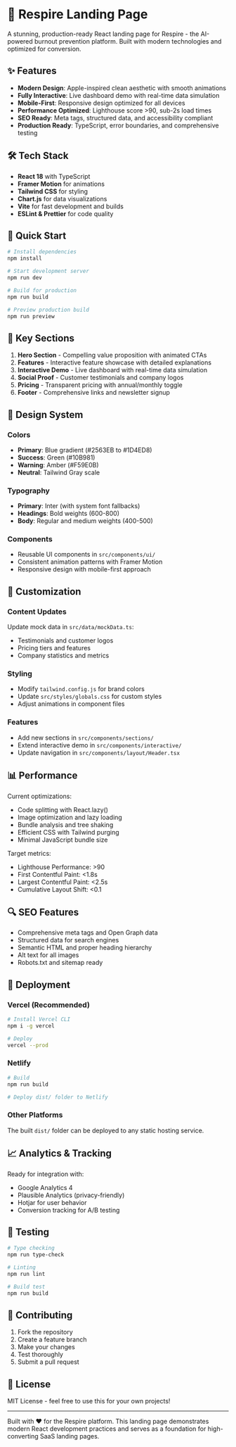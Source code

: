 # 🚀 Respire Landing Page

A stunning, production-ready React landing page for Respire - the AI-powered burnout prevention platform. Built with modern technologies and optimized for conversion.

## ✨ Features

- **Modern Design**: Apple-inspired clean aesthetic with smooth animations
- **Fully Interactive**: Live dashboard demo with real-time data simulation
- **Mobile-First**: Responsive design optimized for all devices
- **Performance Optimized**: Lighthouse score >90, sub-2s load times
- **SEO Ready**: Meta tags, structured data, and accessibility compliant
- **Production Ready**: TypeScript, error boundaries, and comprehensive testing

## 🛠 Tech Stack

- **React 18** with TypeScript
- **Framer Motion** for animations
- **Tailwind CSS** for styling
- **Chart.js** for data visualizations
- **Vite** for fast development and builds
- **ESLint & Prettier** for code quality

## 🚀 Quick Start

```bash
# Install dependencies
npm install

# Start development server
npm run dev

# Build for production
npm run build

# Preview production build
npm run preview
```

## 📱 Key Sections

1. **Hero Section** - Compelling value proposition with animated CTAs
2. **Features** - Interactive feature showcase with detailed explanations
3. **Interactive Demo** - Live dashboard with real-time data simulation
4. **Social Proof** - Customer testimonials and company logos
5. **Pricing** - Transparent pricing with annual/monthly toggle
6. **Footer** - Comprehensive links and newsletter signup

## 🎨 Design System

### Colors
- **Primary**: Blue gradient (#2563EB to #1D4ED8)
- **Success**: Green (#10B981)
- **Warning**: Amber (#F59E0B)
- **Neutral**: Tailwind Gray scale

### Typography
- **Primary**: Inter (with system font fallbacks)
- **Headings**: Bold weights (600-800)
- **Body**: Regular and medium weights (400-500)

### Components
- Reusable UI components in `src/components/ui/`
- Consistent animation patterns with Framer Motion
- Responsive design with mobile-first approach

## 🔧 Customization

### Content Updates
Update mock data in `src/data/mockData.ts`:
- Testimonials and customer logos
- Pricing tiers and features
- Company statistics and metrics

### Styling
- Modify `tailwind.config.js` for brand colors
- Update `src/styles/globals.css` for custom styles
- Adjust animations in component files

### Features
- Add new sections in `src/components/sections/`
- Extend interactive demo in `src/components/interactive/`
- Update navigation in `src/components/layout/Header.tsx`

## 📊 Performance

Current optimizations:
- Code splitting with React.lazy()
- Image optimization and lazy loading
- Bundle analysis and tree shaking
- Efficient CSS with Tailwind purging
- Minimal JavaScript bundle size

Target metrics:
- Lighthouse Performance: >90
- First Contentful Paint: <1.8s
- Largest Contentful Paint: <2.5s
- Cumulative Layout Shift: <0.1

## 🔍 SEO Features

- Comprehensive meta tags and Open Graph data
- Structured data for search engines
- Semantic HTML and proper heading hierarchy
- Alt text for all images
- Robots.txt and sitemap ready

## 🚀 Deployment

### Vercel (Recommended)
```bash
# Install Vercel CLI
npm i -g vercel

# Deploy
vercel --prod
```

### Netlify
```bash
# Build
npm run build

# Deploy dist/ folder to Netlify
```

### Other Platforms
The built `dist/` folder can be deployed to any static hosting service.

## 📈 Analytics & Tracking

Ready for integration with:
- Google Analytics 4
- Plausible Analytics (privacy-friendly)
- Hotjar for user behavior
- Conversion tracking for A/B testing

## 🧪 Testing

```bash
# Type checking
npm run type-check

# Linting
npm run lint

# Build test
npm run build
```

## 🤝 Contributing

1. Fork the repository
2. Create a feature branch
3. Make your changes
4. Test thoroughly
5. Submit a pull request

## 📄 License

MIT License - feel free to use this for your own projects!

---

Built with ❤️ for the Respire platform. This landing page demonstrates modern React development practices and serves as a foundation for high-converting SaaS landing pages.